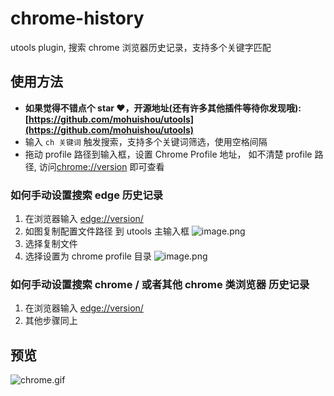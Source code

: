 # chrome-history

utools plugin, 搜索 chrome 浏览器历史记录，支持多个关键字匹配

## 使用方法

- **如果觉得不错点个 star ❤️，开源地址(还有许多其他插件等待你发现哦): [https://github.com/mohuishou/utools](https://github.com/mohuishou/utools)**
- 输入 `ch 关键词` 触发搜索，支持多个关键词筛选，使用空格间隔
- 拖动 profile 路径到输入框，设置 Chrome Profile 地址， 如不清楚 profile 路径, 访问[chrome://version](chrome://version) 即可查看

### 如何手动设置搜索 edge 历史记录

1. 在浏览器输入 [edge://version/](edge://version/)
2. 如图复制配置文件路径 到 utools 主输入框
   ![image.png](https://i.loli.net/2020/05/22/oDqE2JhGMQbC3Hd.png)
3. 选择复制文件
4. 选择设置为 chrome profile 目录
   ![image.png](https://i.loli.net/2020/05/22/OUFv6jGhqx97tr5.png)

### 如何手动设置搜索 chrome / 或者其他 chrome 类浏览器 历史记录

1. 在浏览器输入 [edge://version/](edge://version/)
2. 其他步骤同上

## 预览

![chrome.gif](https://i.loli.net/2019/12/03/5OSlsYBd24iCZVK.gif)
